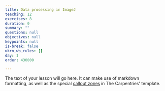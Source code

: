 ```yaml
---
title: Data processing in ImageJ
teaching: 12
exercises: 8
duration: 0
summary: ""
questions: null
objectives: null
keypoints: null
is-break: false
ukrn_wb_rules: []
day: 1
order: 430000

---
```

The text of your lesson will go here.
It can make use of markdown formatting, as well as the special [callout zones](https://ukrn-open-research.github.io/ukrn-wb-lesson-templates/text-lesson/index.html#examples) in The Carpentries' template.
